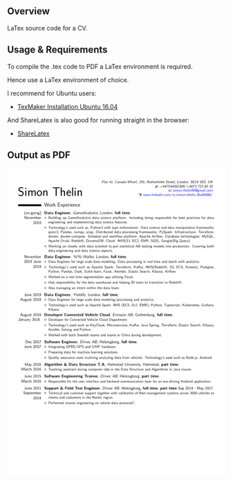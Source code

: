 ## Overview

LaTex source code for a CV.

## Usage & Requirements

To compile the .tex code to PDF a LaTex environment is required.

Hence use a LaTex environment of choice.

I recommend for Ubuntu users: 
* [TexMaker Installation Ubuntu 16.04](https://www.devmanuals.net/install/ubuntu/ubuntu-16-04-LTS-Xenial-Xerus/how-to-install-texmaker.html)

And ShareLatex is also good for running straight in the browser:

* [ShareLatex](https://www.sharelatex.com/project)

## Output as PDF

![Screenshot](https://github.com/Thelin90/CV_sharelatex/blob/master/THELIN_90_CV.png)  
